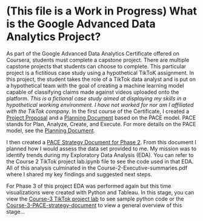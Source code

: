 # (This file is a Work in Progress) What is the Google Advanced Data Analytics Project?
As part of the Google Advanced Data Analytics Certificate offered on Coursera, students must complete a capstone project. There are multiple capstone projects that students can choose to complete. This particular project is a fictitious case study using a hypothetical TikToK assignment. In this project, the student takes the role of a TikTok data analyst and is put on a hypothetical team with the goal of creating a machine learning model capable of classifying claims made against videos uploaded onto the platform.
*This is a fictional case study aimed at displaying my skills in a hypothetical working environment. I have not worked for nor am I affiliated with the TikTok company.*
In the first course of the Certificate, I created a [Project Proposal](https://docs.google.com/document/d/1GTSt17KxEr1lU9-ps7b_h0s2-tseWWqzIZdxwNLVE8U/edit?tab=t.0#heading=h.ktz5mlu0b7kz) and a [Planning Document](https://docs.google.com/document/d/1X9ypk4f4lU6ee92UevrKcBM6mccnGf3ZlAuOeJYlnFU/edit?tab=t.0) based on the PACE model.
PACE stands for Plan, Analyze, Create, and Execute. For more details on the PACE model, see the [Planning Document](https://docs.google.com/document/d/1X9ypk4f4lU6ee92UevrKcBM6mccnGf3ZlAuOeJYlnFU/edit?tab=t.0).

I then created a [PACE Strategy Document for Phase 2](https://docs.google.com/document/d/1ZjLdQcsUV-_tvo2EnQoAqq44hAL1uiiRqwz04O-HJU4/edit?usp=sharing). From this document I planned how I would assess the data set provided to me. My mission was to identify trends during my Exploratory Data Analysis (EDA). You can refer to the Course 2 TikTok project lab.ipynb file to see the code used in that EDA. All of this analysis culminated in the Course-2-Executive-summaries.pdf where I shared my key findings and suggested next steps.

For Phase 3 of this project EDA was performed again but this time visualizations were created with Python and Tableau. In this stage, you can view the [Course-3 TikTok project lab](https://github.com/Psyched4Data/Portfolio-Projects/blob/main/Google%20Advanced%20Data%20Analytics%20Project/Course-3%20TikTok%20project%20lab.ipynb) to see sample python code or the [Course-3-PACE-strategy-document](https://github.com/Psyched4Data/Portfolio-Projects/blob/main/Google%20Advanced%20Data%20Analytics%20Project/Course-3-PACE-strategy-document.docx) to view a general overview of this stage...
